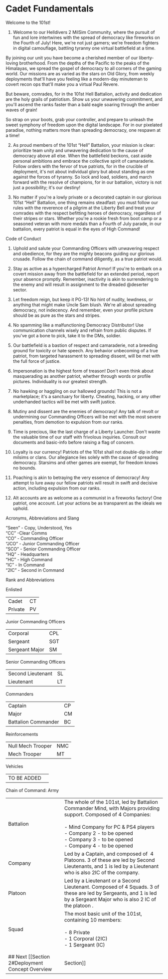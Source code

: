 # Cadet Fundamentals
Welcome to the 101st!
1. Welcome to our Helldivers 2 MilSim Community, where the pursuit of fun and lore intertwines with the spread of democracy like fireworks on the Fourth of July! Here, we're not just gamers; we're freedom fighters in digital camouflage, battling tyranny one virtual battlefield at a time.

By joining our unit you have become a cherished member of our liberty-loving brotherhood. From the depths of the Pacific to the peaks of the Himalayas, we spread the gospel of democracy to all corners of the gaming world. Our missions are as varied as the stars on Old Glory, from weekly deployments that'll have you feeling like a modern-day minuteman to covert recon ops that'll make you a virtual Paul Revere.

But beware, comrades, for in the 101st Hell Battalion, activity and dedication are the holy grails of patriotism. Show us your unwavering commitment, and you'll ascend the ranks faster than a bald eagle soaring through the amber waves of grain!

So strap on your boots, grab your controller, and prepare to unleash the sweet symphony of freedom upon the digital landscape. For in our pixelated paradise, nothing matters more than spreading democracy, one respawn at a time!

2. As proud members of the 101st “Hell” Battalion, your mission is clear: prioritize team unity and unwavering dedication to the cause of democracy above all else. When the battlefield beckons, cast aside personal ambitions and embrace the collective spirit of camaraderie. Follow orders with the fervor of true patriots, for in the crucible of deployment, it's not about individual glory but about standing as one against the forces of tyranny. So lock and load, soldiers, and march forward with the resolve of champions, for in our battalion, victory is not just a possibility; it's our destiny! 

3. No matter if you're a lowly private or a decorated captain in our glorious 101st “Hell” Battalion, one thing remains steadfast: you must follow our rules with the reverence of a pilgrim at the Liberty Bell and treat your comrades with the respect befitting heroes of democracy, regardless of their stripes or stars. Whether you're a rookie fresh from boot camp or a seasoned veteran with more medals than a Fourth of July parade, in our battalion, every patriot is equal in the eyes of High Command!

Code of Conduct

1. Uphold and salute your Commanding Officers with unwavering respect and obedience, for they are the mighty beacons guiding our glorious crusade. Follow the chain of command diligently, as a true patriot would.

2. Stay as active as a hypercharged Patriot Armor! If you're to embark on a covert mission away from the battlefield for an extended period, report your absence promptly. Remember, inactivity is akin to surrendering to the enemy and will result in assignment to the dreaded @deserter sector.

3. Let freedom reign, but keep it PG-13! No hint of nudity, lewdness, or anything that might make Uncle Sam blush. We're all about spreading democracy, not indecency. And remember, even your profile picture should be as pure as the stars and stripes.

4. No spamming like a malfunctioning Democracy Distributor! Use communication channels wisely and refrain from public disputes. If you've got a bone to pick, take it to the DMs, soldier.

5. Our battlefield is a bastion of respect and camaraderie, not a breeding ground for toxicity or hate speech. Any behavior unbecoming of a true patriot, from targeted harassment to spreading dissent, will be met with the full force of justice.

6. Impersonation is the highest form of treason! Don't even think about masquerading as another patriot, whether through words or profile pictures. Individuality is our greatest strength.

7. No hawking or haggling on our hallowed grounds! This is not a marketplace; it's a sanctuary for liberty. Cheating, hacking, or any other underhanded tactics will be met with swift justice.

8. Mutiny and dissent are the enemies of democracy! Any talk of revolt or undermining our Commanding Officers will be met with the most severe penalties, from demotion to expulsion from our ranks.

9. Time is precious, like the last charge of a Liberty Launcher. Don't waste the valuable time of our staff with frivolous inquiries. Consult our documents and basic-info before raising a flag of concern.

10. Loyalty is our currency! Patriots of the 101st shall not double-dip in other milsims or clans. Our allegiance lies solely with the cause of spreading democracy. Starsims and other games are exempt, for freedom knows no bounds.

11. Poaching is akin to betraying the very essence of democracy! Any attempt to lure away our fellow patriots will result in swift and decisive action, including expulsion from our ranks.

12. Alt accounts are as welcome as a communist in a fireworks factory! One patriot, one account. Let your actions be as transparent as the ideals we uphold.

Acronyms, Abbreviations and Slang  
  
“Seen” - Copy, Understood, Yes                                                
“CC” -Clear Comms  
“CO” - Commanding Officer  
“JCO” - Junior Commanding Officer  
“SCO” - Senior Commanding Officer  
“HQ” - Headquarters  
“HC” - High Command  
“IC” - In Command  
“2IC” - Second in Command

Rank and Abbreviations

Enlisted

|   |   |
|---|---|
|Cadet|CT|
|Private|PV|

Junior Commanding Officers

|   |   |
|---|---|
|Corporal|CPL|
|Sergeant|SGT|
|Sergeant Major|SM|

Senior Commanding Officers  

|                   |     |
| ----------------- | --- |
| Second Lieutenant | SL  |
| Lieutenant        | LT  |

Commanders

|   |   |
|---|---|
|Captain|CP|
|Major|CM|
|Battalion Commander|BC|

Reinforcements

|   |   |
|---|---|
|Null Mech Trooper|NMC|
|Mech Trooper|MT|

Vehicles

|   |   |
|---|---|
|TO BE ADDED||
Chain of Command: Army

|           |                                                                                                                                                                                                                                                       |
| --------- | ----------------------------------------------------------------------------------------------------------------------------------------------------------------------------------------------------------------------------------------------------- |
| Battalion | The whole of the 101st, led by Battalion Commander Mind, with Majors providing support. Composed of 4 Companies:<br><br>- Mind Company for PC & PS4 players<br>- Company 2 - to be opened<br>- Company 3 - to be opened<br>- Company 4 - to be opened |
| Company   | Led by a Captain, and composed of  4 Platoons. 3 of these are led by Second Lieutenants, and 1 is led by a Lieutenant who is also 2IC of the company.                                                                                                 |
| Platoon   | Led by a Lieutenant or a Second Lieutenant. Composed of 4 Squads. 3 of these are led by Sergeants, and 1 is led by a Sergeant Major who is also 2 IC of the platoon .                                                                                 |
| Squad     | The most basic unit of the 101st, containing 10 members:<br><br>- 8 Private<br>- 1 Corporal (2IC)<br>- 1 Sergeant (IC)                                                                                                                                |
|           |                                                                                                                                                                                                                                                       |
|           |                                                                                                                                                                                                                                                       |
## Next [[Section 2#Deployment Concept Overview|Section]]

